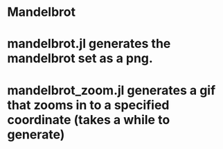 # Mandelbrot

# mandelbrot.jl generates the mandelbrot set as a png.
# mandelbrot_zoom.jl generates a gif that zooms in to a specified coordinate (takes a while to generate)
